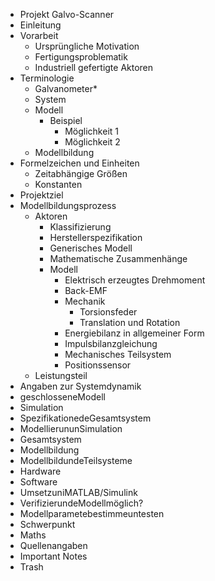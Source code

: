 * Projekt Galvo-Scanner
* Einleitung
* Vorarbeit
    - Ursprüngliche Motivation
    - Fertigungsproblematik
    - Industriell gefertigte Aktoren
* Terminologie
    - Galvanometer*
    - System
    - Modell
        + Beispiel
            * Möglichkeit 1
            * Möglichkeit 2
    - Modellbildung
* Formelzeichen und Einheiten
    - Zeitabhängige Größen
    - Konstanten
* Projektziel
* Modellbildungsprozess
    -  Aktoren
        + Klassifizierung
        + Herstellerspezifikation
        + Generisches Modell
        + Mathematische Zusammenhänge
        + Modell
            * Elektrisch erzeugtes Drehmoment
            * Back-EMF
            * Mechanik
                - Torsionsfeder
                - Translation und Rotation
            * Energiebilanz in allgemeiner Form
            * Impulsbilanzgleichung
            * Mechanisches Teilsystem
            * Positionssensor
    - Leistungsteil
* Angaben zur Systemdynamik
* geschlosseneModell
* Simulation
* SpezifikationedeGesamtsystem
* ModellierununSimulation
* Gesamtsystem
* Modellbildung
* ModellbildundeTeilsysteme
* Hardware
* Software
* UmsetzuniMATLAB/Simulink
* VerifizierundeModellmöglich?
* Modellparametebestimmeuntesten
* Schwerpunkt
* Maths
* Quellenangaben
* Important Notes
* Trash

